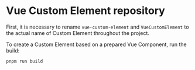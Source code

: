 # Vue Custom Element repository

First, it is necessary to rename `vue-custom-element` and `VueCustomElement` to the actual name of Custom Element throughout the project.

To create a Custom Element based on a prepared Vue Component, run the build:

```bash
pnpm run build
```
